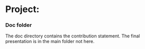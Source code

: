 # Project: 
### Doc folder

The doc directory contains the contribution statement.  The final presentation is in the main folder not here.
